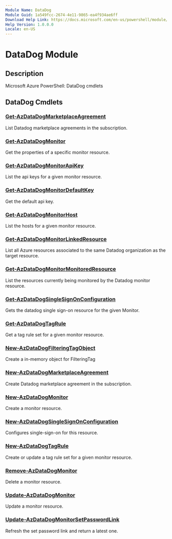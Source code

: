 ```yaml
---
Module Name: DataDog
Module Guid: 1a549fcc-2674-4e11-9865-ea4f934ae6ff
Download Help Link: https://docs.microsoft.com/en-us/powershell/module/datadog
Help Version: 1.0.0.0
Locale: en-US
---
```


# DataDog Module
## Description
Microsoft Azure PowerShell: DataDog cmdlets

## DataDog Cmdlets
### [Get-AzDataDogMarketplaceAgreement](Get-AzDataDogMarketplaceAgreement.md)
List Datadog marketplace agreements in the subscription.

### [Get-AzDataDogMonitor](Get-AzDataDogMonitor.md)
Get the properties of a specific monitor resource.

### [Get-AzDataDogMonitorApiKey](Get-AzDataDogMonitorApiKey.md)
List the api keys for a given monitor resource.

### [Get-AzDataDogMonitorDefaultKey](Get-AzDataDogMonitorDefaultKey.md)
Get the default api key.

### [Get-AzDataDogMonitorHost](Get-AzDataDogMonitorHost.md)
List the hosts for a given monitor resource.

### [Get-AzDataDogMonitorLinkedResource](Get-AzDataDogMonitorLinkedResource.md)
List all Azure resources associated to the same Datadog organization as the target resource.

### [Get-AzDataDogMonitorMonitoredResource](Get-AzDataDogMonitorMonitoredResource.md)
List the resources currently being monitored by the Datadog monitor resource.

### [Get-AzDataDogSingleSignOnConfiguration](Get-AzDataDogSingleSignOnConfiguration.md)
Gets the datadog single sign-on resource for the given Monitor.

### [Get-AzDataDogTagRule](Get-AzDataDogTagRule.md)
Get a tag rule set for a given monitor resource.

### [New-AzDataDogFilteringTagObject](New-AzDataDogFilteringTagObject.md)
Create a in-memory object for FilteringTag

### [New-AzDataDogMarketplaceAgreement](New-AzDataDogMarketplaceAgreement.md)
Create Datadog marketplace agreement in the subscription.

### [New-AzDataDogMonitor](New-AzDataDogMonitor.md)
Create a monitor resource.

### [New-AzDataDogSingleSignOnConfiguration](New-AzDataDogSingleSignOnConfiguration.md)
Configures single-sign-on for this resource.

### [New-AzDataDogTagRule](New-AzDataDogTagRule.md)
Create or update a tag rule set for a given monitor resource.

### [Remove-AzDataDogMonitor](Remove-AzDataDogMonitor.md)
Delete a monitor resource.

### [Update-AzDataDogMonitor](Update-AzDataDogMonitor.md)
Update a monitor resource.

### [Update-AzDataDogMonitorSetPasswordLink](Update-AzDataDogMonitorSetPasswordLink.md)
Refresh the set password link and return a latest one.

